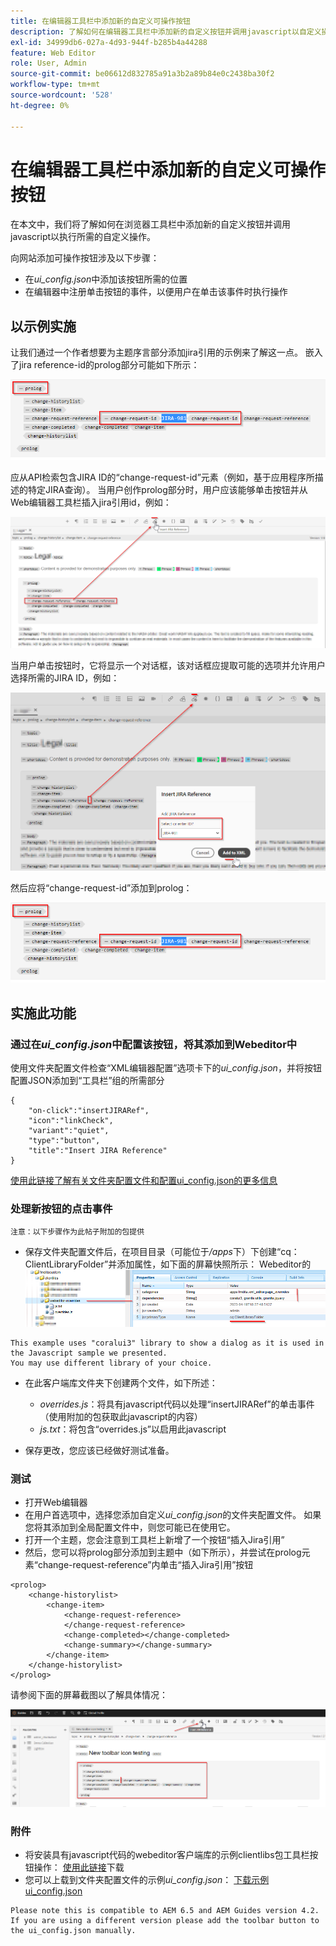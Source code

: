 ```yaml
---
title: 在编辑器工具栏中添加新的自定义可操作按钮
description: 了解如何在编辑器工具栏中添加新的自定义按钮并调用javascript以自定义操作它。
exl-id: 34999db6-027a-4d93-944f-b285b4a44288
feature: Web Editor
role: User, Admin
source-git-commit: be06612d832785a91a3b2a89b84e0c2438ba30f2
workflow-type: tm+mt
source-wordcount: '528'
ht-degree: 0%

---
```


# 在编辑器工具栏中添加新的自定义可操作按钮

在本文中，我们将了解如何在浏览器工具栏中添加新的自定义按钮并调用javascript以执行所需的自定义操作。

向网站添加可操作按钮涉及以下步骤：
- 在&#x200B;*ui_config.json*&#x200B;中添加该按钮所需的位置
- 在编辑器中注册单击按钮的事件，以便用户在单击该事件时执行操作


## 以示例实施

让我们通过一个作者想要为主题序言部分添加jira引用的示例来了解这一点。 嵌入了jira reference-id的prolog部分可能如下所示：

![具有JIRA ID引用的Prolog节](../../../assets/authoring/webeditor-add-customtoolbarbutton-prolog-sample.png)

应从API检索包含JIRA ID的“change-request-id”元素（例如，基于应用程序所描述的特定JIRA查询）。 当用户创作prolog部分时，用户应该能够单击按钮并从Web编辑器工具栏插入jira引用id，例如：

![Prolog部分 — 添加JIRA引用](../../../assets/authoring/webeditor-add-customtoolbarbutton-prolog-insertjirareference.png)

当用户单击按钮时，它将显示一个对话框，该对话框应提取可能的选项并允许用户选择所需的JIRA ID，例如：

![Prolog部分添加JIRA ID对话框](../../../assets/authoring/webeditor-add-customtoolbarbutton-prolog-insertjirareference-dialog.png)

然后应将“change-request-id”添加到prolog：

![具有JIRA ID引用的Prolog节](../../../assets/authoring/webeditor-add-customtoolbarbutton-prolog-sample.png)



## 实施此功能


### 通过在&#x200B;*ui_config.json*&#x200B;中配置该按钮，将其添加到Webeditor中

使用文件夹配置文件检查“XML编辑器配置”选项卡下的&#x200B;*ui_config.json*，并将按钮配置JSON添加到“工具栏”组的所需部分

```
{
    "on-click":"insertJIRARef",
    "icon":"linkCheck",
    "variant":"quiet",
    "type":"button",
    "title":"Insert JIRA Reference"
}
```

[使用此链接了解有关文件夹配置文件和配置ui_config.json的更多信息](https://experienceleague.adobe.com/docs/experience-manager-guides-learn/videos/advanced-user-guide/editor-configuration.html?lang=zh-Hans)


### 处理新按钮的点击事件

    注意：以下步骤作为此帖子附加的包提供


- 保存文件夹配置文件后，在项目目录（可能位于&#x200B;*/apps*下）下创建“cq：ClientLibraryFolder”并添加属性，如下面的屏幕快照所示：
  Webeditor的![客户端库设置](../../../assets/authoring/webeditor-add-customtoolbarbutton-clientlibrarysettings.png)

```
This example uses "coralui3" library to show a dialog as it is used in the Javascript sample we presented.
You may use different library of your choice.
```

- 在此客户端库文件夹下创建两个文件，如下所述：
   - *overrides.js*：将具有javascript代码以处理“insertJIRARef”的单击事件（使用附加的包获取此javascript的内容）
   - *js.txt*：将包含“overrides.js”以启用此javascript

- 保存更改，您应该已经做好测试准备。


### 测试

- 打开Web编辑器
- 在用户首选项中，选择您添加自定义&#x200B;*ui_config.json*&#x200B;的文件夹配置文件。 如果您将其添加到全局配置文件中，则您可能已在使用它。
- 打开一个主题，您会注意到工具栏上新增了一个按钮“插入Jira引用”
- 然后，您可以将prolog部分添加到主题中（如下所示），并尝试在prolog元素“change-request-reference”内单击“插入Jira引用”按钮

```
<prolog>
    <change-historylist>
        <change-item>
            <change-request-reference>
            </change-request-reference>
            <change-completed></change-completed>
            <change-summary></change-summary>
        </change-item>
    </change-historylist>
</prolog>
```

请参阅下面的屏幕截图以了解具体情况：

![测试新按钮](../../../assets/authoring/webeditor-add-customtoolbarbutton-testing.png)


### 附件

- 将安装具有javascript代码的webeditor客户端库的示例clientlibs包工具栏按钮操作： [使用此链接](../../../assets/authoring/webeditor-addbuttonontoolbar-insertjira-clientlib.zip)下载
- 您可以上载到文件夹配置文件的示例&#x200B;*ui_config.json*： [下载示例ui_config.json](../../../assets/authoring/sample_ui_config_Guides4.2-InsertJiraReference.json)

```
Please note this is compatible to AEM 6.5 and AEM Guides version 4.2.
If you are using a different version please add the toolbar button to the ui_config.json manually.
```
